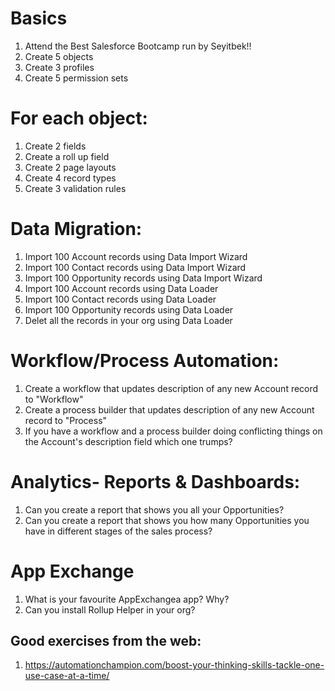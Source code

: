 # Basics
1. Attend the Best Salesforce Bootcamp run by Seyitbek!!
1. Create 5 objects
1. Create 3 profiles
1. Create 5 permission sets

# For each object:
1. Create 2 fields
1. Create a roll up field
1. Create 2 page layouts
1. Create 4 record types
1. Create 3 validation rules

# Data Migration:
1. Import 100 Account records using Data Import Wizard
1. Import 100 Contact records using Data Import Wizard
1. Import 100 Opportunity records using Data Import Wizard
1. Import 100 Account records using Data Loader
1. Import 100 Contact records using Data Loader
1. Import 100 Opportunity records using Data Loader
1. Delet all the records in your org using Data Loader

# Workflow/Process Automation:
1. Create a workflow that updates description of any new Account record to "Workflow"
1. Create a process builder that updates description of any new Account record to "Process"
1. If you have a workflow and a process builder doing conflicting things on the Account's description field which one trumps?

# Analytics- Reports & Dashboards:
1. Can you create a report that shows you all your Opportunities?
1. Can you create a report that shows you how many Opportunities you have in different stages of the sales process?

# App Exchange
1. What is your favourite AppExchangea app? Why?
1. Can you install Rollup Helper in your org?

## Good exercises from the web:
1. https://automationchampion.com/boost-your-thinking-skills-tackle-one-use-case-at-a-time/
